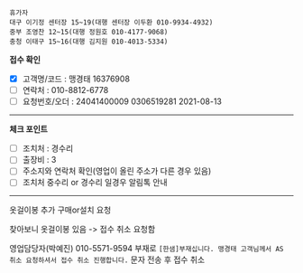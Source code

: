 ```
휴가자
대구 이기정 센터장 15~19(대행 센터장 이두환 010-9934-4932)
중부 조영찬 12~15(대행 정원호 010-4177-9068)
충청 이태구 15~16(대행 김지원 010-4013-5334)
```

**접수 확인**
- [x] 고객명/코드 : 맹경태 16376908 
- [ ] 연락처 : 010-8812-6778
- [ ] 요청번호/오더 : 24041400009 0306519281 2021-08-13
---
**체크 포인트**
- [ ] 조치처 : 경수리
- [ ] 출장비 : 3
- [ ] 주소지와 연락처 확인(영업이 올린 주소가 다른 경우 있음)
- [ ] 조치처 중수리 or 경수리 일경우 알림톡 안내
---

옷걸이봉 추가 구매or설치 요청

찾아보니 옷걸이봉 있음 -> 접수 취소 요청함

영업담당자(박예진) 010-5571-9594 부재로 
`[한샘]부재십니다. 맹경태 고객님께서 AS 취소 요청하셔서 접수 취소 진행합니다.`
문자 전송 후 접수 취소